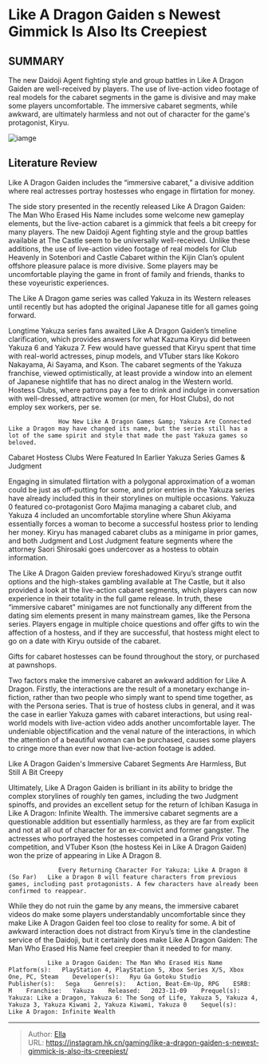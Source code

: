 # Like A Dragon Gaiden s Newest Gimmick Is Also Its Creepiest


## SUMMARY 



  The new Daidoji Agent fighting style and group battles in Like A Dragon Gaiden are well-received by players.   The use of live-action video footage of real models for the cabaret segments in the game is divisive and may make some players uncomfortable.   The immersive cabaret segments, while awkward, are ultimately harmless and not out of character for the game&#39;s protagonist, Kiryu.  

![iamge](https://static1.srcdn.com/wordpress/wp-content/uploads/2023/11/like-a-dragon-gaiden-s-newest-gimmick-is-also-its-creepiest.jpg)

## Literature Review

Like A Dragon Gaiden includes the “immersive cabaret,” a divisive addition where real actresses portray hostesses who engage in flirtation for money.




The side story presented in the recently released Like A Dragon Gaiden: The Man Who Erased His Name includes some welcome new gameplay elements, but the live-action cabaret is a gimmick that feels a bit creepy for many players. The new Daidoji Agent fighting style and the group battles available at The Castle seem to be universally well-received. Unlike these additions, the use of live-action video footage of real models for Club Heavenly in Sotenbori and Castle Cabaret within the Kijin Clan’s opulent offshore pleasure palace is more divisive. Some players may be uncomfortable playing the game in front of family and friends, thanks to these voyeuristic experiences.






The Like A Dragon game series was called Yakuza in its Western releases until recently but has adopted the original Japanese title for all games going forward.




Longtime Yakuza series fans awaited Like A Dragon Gaiden’s timeline clarification, which provides answers for what Kazuma Kiryu did between Yakuza 6 and Yakuza 7. Few would have guessed that Kiryu spent that time with real-world actresses, pinup models, and VTuber stars like Kokoro Nakayama, Ai Sayama, and Kson. The cabaret segments of the Yakuza franchise, viewed optimistically, at least provide a window into an element of Japanese nightlife that has no direct analog in the Western world. Hostess Clubs, where patrons pay a fee to drink and indulge in conversation with well-dressed, attractive women (or men, for Host Clubs), do not employ sex workers, per se.

                  How New Like A Dragon Games &amp; Yakuza Are Connected   Like a Dragon may have changed its name, but the series still has a lot of the same spirit and style that made the past Yakuza games so beloved.   





 Cabaret Hostess Clubs Were Featured In Earlier Yakuza Series Games &amp; Judgment 
          

Engaging in simulated flirtation with a polygonal approximation of a woman could be just as off-putting for some, and prior entries in the Yakuza series have already included this in their storylines on multiple occasions. Yakuza 0 featured co-protagonist Goro Majima managing a cabaret club, and Yakuza 4 included an uncomfortable storyline where Shun Akiyama essentially forces a woman to become a successful hostess prior to lending her money. Kiryu has managed cabaret clubs as a minigame in prior games, and both Judgment and Lost Judgment feature segments where the attorney Saori Shirosaki goes undercover as a hostess to obtain information.

The Like A Dragon Gaiden preview foreshadowed Kiryu’s strange outfit options and the high-stakes gambling available at The Castle, but it also provided a look at the live-action cabaret segments, which players can now experience in their totality in the full game release. In truth, these “immersive cabaret” minigames are not functionally any different from the dating sim elements present in many mainstream games, like the Persona series. Players engage in multiple choice questions and offer gifts to win the affection of a hostess, and if they are successful, that hostess might elect to go on a date with Kiryu outside of the cabaret.






Gifts for cabaret hostesses can be found throughout the story, or purchased at pawnshops.




Two factors make the immersive cabaret an awkward addition for Like A Dragon. Firstly, the interactions are the result of a monetary exchange in-fiction, rather than two people who simply want to spend time together, as with the Persona series. That is true of hostess clubs in general, and it was the case in earlier Yakuza games with cabaret interactions, but using real-world models with live-action video adds another uncomfortable layer. The undeniable objectification and the venal nature of the interactions, in which the attention of a beautiful woman can be purchased, causes some players to cringe more than ever now that live-action footage is added.



 Like A Dragon Gaiden&#39;s Immersive Cabaret Segments Are Harmless, But Still A Bit Creepy 
          




Ultimately, Like A Dragon Gaiden is brilliant in its ability to bridge the complex storylines of roughly ten games, including the two Judgment spinoffs, and provides an excellent setup for the return of Ichiban Kasuga in Like A Dragon: Infinite Wealth. The immersive cabaret segments are a questionable addition but essentially harmless, as they are far from explicit and not at all out of character for an ex-convict and former gangster. The actresses who portrayed the hostesses competed in a Grand Prix voting competition, and VTuber Kson (the hostess Kei in Like A Dragon Gaiden) won the prize of appearing in Like A Dragon 8.

                  Every Returning Character For Yakuza: Like A Dragon 8 (So Far)   Like a Dragon 8 will feature characters from previous games, including past protagonists. A few characters have already been confirmed to reappear.   

While they do not ruin the game by any means, the immersive cabaret videos do make some players understandably uncomfortable since they make Like A Dragon Gaiden feel too close to reality for some. A bit of awkward interaction does not distract from Kiryu’s time in the clandestine service of the Daidoji, but it certainly does make Like A Dragon Gaiden: The Man Who Erased His Name feel creepier than it needed to for many.




               Like a Dragon Gaiden: The Man Who Erased His Name   Platform(s):   PlayStation 4, PlayStation 5, Xbox Series X/S, Xbox One, PC, Steam    Developer(s):   Ryu Ga Gotoku Studio    Publisher(s):   Sega    Genre(s):   Action, Beat-Em-Up, RPG    ESRB:   M    Franchise:   Yakuza    Released:   2023-11-09    Prequel(s):   Yakuza: Like a Dragon, Yakuza 6: The Song of Life, Yakuza 5, Yakuza 4, Yakuza 3, Yakuza Kiwami 2, Yakuza Kiwami, Yakuza 0    Sequel(s):   Like A Dragon: Infinite Wealth      

---

> Author: [Ella](https://instagram.hk.cn/)  
> URL: https://instagram.hk.cn/gaming/like-a-dragon-gaiden-s-newest-gimmick-is-also-its-creepiest/  


